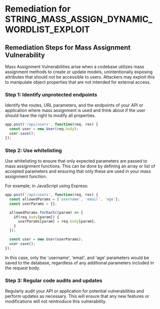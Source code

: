 # Remediation for STRING_MASS_ASSIGN_DYNAMIC_WORDLIST_EXPLOIT

## Remediation Steps for Mass Assignment Vulnerability

Mass Assignment Vulnerabilities arise when a codebase utilizes mass assignment methods to create or update models, unintentionally exposing attributes that should not be accessible to users. Attackers may exploit this to manipulate object properties that are not intended for external access.

### Step 1: Identify unprotected endpoints
Identify the routes, URL parameters, and the endpoints of your API or application where mass assignment is used and think about if the user should have the right to modify all properties.

```javascript
app.post('/api/users', function(req, res) {
  const user = new User(req.body);
  user.save();
});
```

### Step 2: Use whitelisting

Use whitelisting to ensure that only expected parameters are passed to mass assignment functions. This can be done by defining an array or list of accepted parameters and ensuring that only these are used in your mass assignment function.

For example, in JavaScript using Express:

```javascript
app.post('/api/users', function(req, res) {
  const allowedParams = ['username', 'email', 'age'];
  const userParams = {};

  allowedParams.forEach((param) => {
    if(req.body[param]) {
      userParams[param] = req.body[param];
    }
  });

  const user = new User(userParams);
  user.save();
});
```

In this case, only the 'username', 'email', and 'age' parameters would be saved to the database, regardless of any additional parameters included in the request body.

### Step 3: Regular code audits and updates

Regularly audit your API or application for potential vulnerabilities and perform updates as necessary. This will ensure that any new features or modifications will not reintroduce this vulnerability.
